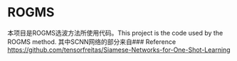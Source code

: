 # ROGMS
本项目是ROGMS选波方法所使用代码。This project is the code used by the ROGMS method.
其中SCNN网络的部分来自### Reference https://github.com/tensorfreitas/Siamese-Networks-for-One-Shot-Learning
